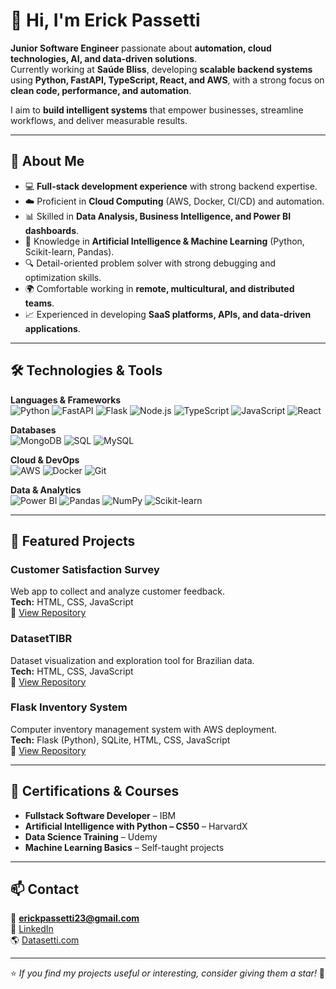 # 👋 Hi, I'm Erick Passetti

**Junior Software Engineer** passionate about **automation, cloud technologies, AI, and data-driven solutions**.  
Currently working at **Saúde Bliss**, developing **scalable backend systems** using **Python, FastAPI, TypeScript, React, and AWS**, with a strong focus on **clean code, performance, and automation**.  

I aim to **build intelligent systems** that empower businesses, streamline workflows, and deliver measurable results.

---

## 🚀 About Me

- 💻 **Full-stack development experience** with strong backend expertise.  
- ☁️ Proficient in **Cloud Computing** (AWS, Docker, CI/CD) and automation.  
- 📊 Skilled in **Data Analysis, Business Intelligence, and Power BI dashboards**.  
- 🧠 Knowledge in **Artificial Intelligence & Machine Learning** (Python, Scikit-learn, Pandas).  
- 🔍 Detail-oriented problem solver with strong debugging and optimization skills.  
- 🌍 Comfortable working in **remote, multicultural, and distributed teams**.  
- 📈 Experienced in developing **SaaS platforms, APIs, and data-driven applications**.

---

## 🛠️ Technologies & Tools

**Languages & Frameworks**  
![Python](https://img.shields.io/badge/Python-3776AB?style=for-the-badge&logo=python&logoColor=white)
![FastAPI](https://img.shields.io/badge/FastAPI-009688?style=for-the-badge&logo=fastapi&logoColor=white)
![Flask](https://img.shields.io/badge/Flask-000000?style=for-the-badge&logo=flask&logoColor=white)
![Node.js](https://img.shields.io/badge/Node.js-339933?style=for-the-badge&logo=node-dot-js&logoColor=white)
![TypeScript](https://img.shields.io/badge/TypeScript-007ACC?style=for-the-badge&logo=typescript&logoColor=white)
![JavaScript](https://img.shields.io/badge/JavaScript-F7DF1E?style=for-the-badge&logo=javascript&logoColor=black)
![React](https://img.shields.io/badge/React-20232A?style=for-the-badge&logo=react&logoColor=61DAFB)

**Databases**  
![MongoDB](https://img.shields.io/badge/MongoDB-47A248?style=for-the-badge&logo=mongodb&logoColor=white)
![SQL](https://img.shields.io/badge/SQL-003B57?style=for-the-badge&logo=postgresql&logoColor=white)
![MySQL](https://img.shields.io/badge/MySQL-00618A?style=for-the-badge&logo=mysql&logoColor=white)

**Cloud & DevOps**  
![AWS](https://img.shields.io/badge/AWS-232F3E?style=for-the-badge&logo=amazon-aws&logoColor=white)
![Docker](https://img.shields.io/badge/Docker-2496ED?style=for-the-badge&logo=docker&logoColor=white)
![Git](https://img.shields.io/badge/Git-F05032?style=for-the-badge&logo=git&logoColor=white)

**Data & Analytics**  
![Power BI](https://img.shields.io/badge/Power%20BI-F2C811?style=for-the-badge&logo=powerbi&logoColor=black)
![Pandas](https://img.shields.io/badge/Pandas-150458?style=for-the-badge&logo=pandas&logoColor=white)
![NumPy](https://img.shields.io/badge/NumPy-013243?style=for-the-badge&logo=numpy&logoColor=white)
![Scikit-learn](https://img.shields.io/badge/Scikit--learn-F7931E?style=for-the-badge&logo=scikit-learn&logoColor=white)

---

## 📂 Featured Projects

### **Customer Satisfaction Survey**  
Web app to collect and analyze customer feedback.  
**Tech:** HTML, CSS, JavaScript  
🔗 [View Repository](https://github.com/Passetti-cmd/pesquisa-satisfacao)

### **DatasetTIBR**  
Dataset visualization and exploration tool for Brazilian data.  
**Tech:** HTML, CSS, JavaScript  
🔗 [View Repository](https://github.com/Passetti-cmd/Datasettibr)

### **Flask Inventory System**  
Computer inventory management system with AWS deployment.  
**Tech:** Flask (Python), SQLite, HTML, CSS, JavaScript  
🔗 [View Repository](https://github.com/Passetti-cmd/flask-api-inventario)

---

## 📜 Certifications & Courses
- **Fullstack Software Developer** – IBM  
- **Artificial Intelligence with Python – CS50** – HarvardX  
- **Data Science Training** – Udemy  
- **Machine Learning Basics** – Self-taught projects

---

## 📫 Contact
📧 **erickpassetti23@gmail.com**  
🔗 [LinkedIn](https://www.linkedin.com/in/erick-passetti-b35671345/)  
🌎 [Datasetti.com](https://datasetti.com)

---

⭐ *If you find my projects useful or interesting, consider giving them a star!* 🚀
